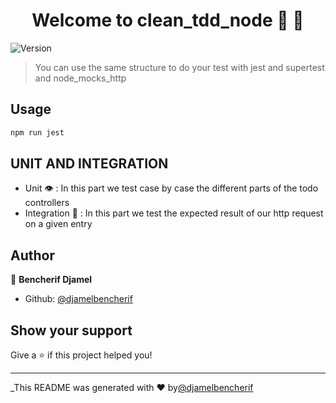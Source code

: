 <h1 align="center">Welcome to clean_tdd_node 👋 🥳</h1>
<p>
  <img alt="Version" src="https://img.shields.io/badge/version-0.0.1-blue.svg?cacheSeconds=2592000" />
</p>

> You can use the same structure to do your test with jest and supertest and node_mocks_http

## Usage

```sh
npm run jest
```
## UNIT AND INTEGRATION

* Unit 👁 : In this part we test case by case the different parts of the todo controllers
* Integration 👀 : In this part we test the expected result of our http request on a given entry

## Author

👤 **Bencherif Djamel**

* Github: [@djamelbencherif](https://github.com/djamelbencherif)

## Show your support

Give a ⭐️ if this project helped you!

***
_This README was generated with ❤️ by[@djamelbencherif](https://github.com/djamelbencherif)